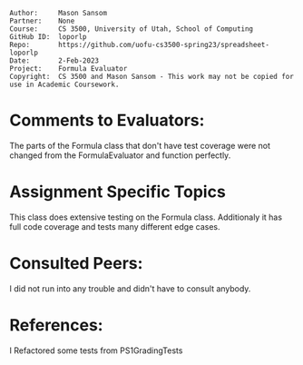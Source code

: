 ﻿```
Author:     Mason Sansom
Partner:    None
Course:     CS 3500, University of Utah, School of Computing
GitHub ID:  loporlp
Repo:       https://github.com/uofu-cs3500-spring23/spreadsheet-loporlp
Date:       2-Feb-2023
Project:    Formula Evaluator
Copyright:  CS 3500 and Mason Sansom - This work may not be copied for use in Academic Coursework.
```

# Comments to Evaluators:

The parts of the Formula class that don't have test coverage
were not changed from the FormulaEvaluator and function perfectly.

# Assignment Specific Topics

This class does extensive testing on the Formula class.
Additionaly it has full code coverage and tests many different edge cases.

# Consulted Peers:

I did not run into any trouble and didn't have to consult anybody.

# References:

I Refactored some tests from PS1GradingTests